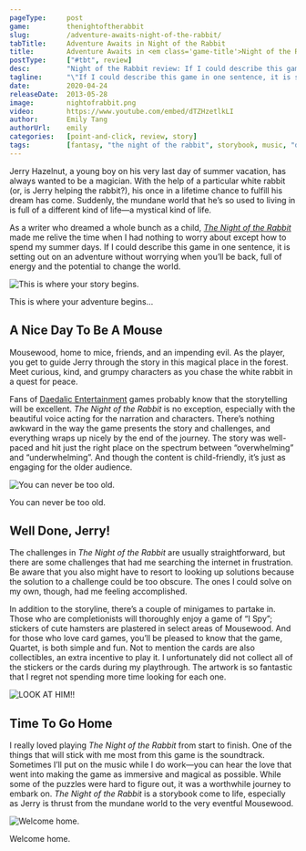```yaml
---
pageType:     post
game:         thenightoftherabbit
slug:         /adventure-awaits-night-of-the-rabbit/
tabTitle:     Adventure Awaits in Night of the Rabbit
title:        Adventure Awaits in <em class='game-title'>Night of the Rabbit</em>
postType:     ["#tbt", review]
desc:         "Night of the Rabbit review: If I could describe this game in one sentence, it is setting out on an adventure without worrying when you’ll be back, full of energy and the potential to change the world."
tagline:      "\"If I could describe this game in one sentence, it is setting out on an adventure without worrying when you’ll be back, full of energy and the potential to change the world.\""
date:         2020-04-24
releaseDate:  2013-05-28
image:        nightofrabbit.png
video:        https://www.youtube.com/embed/dTZHzetlkLI
author:       Emily Tang
authorUrl:    emily
categories:   [point-and-click, review, story]
tags:         [fantasy, "the night of the rabbit", storybook, music, "daedalic entertainment"]
---
```

Jerry Hazelnut, a young boy on his very last day of summer vacation, has always wanted to be a magician. With the help of a particular white rabbit (or, is Jerry helping the rabbit?), his once in a lifetime chance to fulfill his dream has come. Suddenly, the mundane world that he’s so used to living in is full of a different kind of life—a mystical kind of life.

As a writer who dreamed a whole bunch as a child, *[The Night of the Rabbit](https://store.steampowered.com/app/230820/The_Night_of_the_Rabbit/)* made me relive the time when I had nothing to worry about except how to spend my summer days. If I could describe this game in one sentence, it is setting out on an adventure without worrying when you’ll be back, full of energy and the potential to change the world.

![This is where your story begins.][image0]

<figcaption>This is where your adventure begins...</figcaption>

## A Nice Day To Be A Mouse

Mousewood, home to mice, friends, and an impending evil. As the player, you get to guide Jerry through the story in this magical place in the forest. Meet curious, kind, and grumpy characters as you chase the white rabbit in a quest for peace.

Fans of [Daedalic Entertainment](https://twitter.com/daedalic?ref_src=twsrc%5Egoogle%7Ctwcamp%5Eserp%7Ctwgr%5Eauthor) games probably know that the storytelling will be excellent. *The Night of the Rabbit* is no exception, especially with the beautiful voice acting for the narration and characters. There’s nothing awkward in the way the game presents the story and challenges, and everything wraps up nicely by the end of the journey. The story was well-paced and hit just the right place on the spectrum between “overwhelming” and “underwhelming”. And though the content is child-friendly, it’s just as engaging for the older audience.

![You can never be too old.][image1]

<figcaption>You can never be too old.</figcaption>

## Well Done, Jerry!

The challenges in *The Night of the Rabbit* are usually straightforward, but there are some challenges that had me searching the internet in frustration. Be aware that you also might have to resort to looking up solutions because the solution to a challenge could be too obscure. The ones I could solve on my own, though, had me feeling accomplished.

In addition to the storyline, there’s a couple of minigames to partake in. Those who are completionists will thoroughly enjoy a game of “I Spy”; stickers of cute hamsters are plastered in select areas of Mousewood. And for those who love card games, you’ll be pleased to know that the game, Quartet, is both simple and fun. Not to mention the cards are also collectibles, an extra incentive to play it. I unfortunately did not collect all of the stickers or the cards during my playthrough. The artwork is so fantastic that I regret not spending more time looking for each one.

![LOOK AT HIM!!][image2]

## Time To Go Home

I really loved playing *The Night of the Rabbit* from start to finish. One of the things that will stick with me most from this game is the soundtrack. Sometimes I’ll put on the music while I do work—you can hear the love that went into making the game as immersive and magical as possible. While some of the puzzles were hard to figure out, it was a worthwhile journey to embark on. *The Night of the Rabbit* is a storybook come to life, especially as Jerry is thrust from the mundane world to the very eventful Mousewood.

![Welcome home.][image3]

<figcaption>Welcome home.</figcaption>

[image0]: /images/post/nightoftherabbit/rabbit0.png
[image1]: /images/post/nightoftherabbit/rabbit1.png
[image2]: /images/post/nightoftherabbit/rabbit2.png
[image3]: /images/post/nightoftherabbit/rabbit3.png